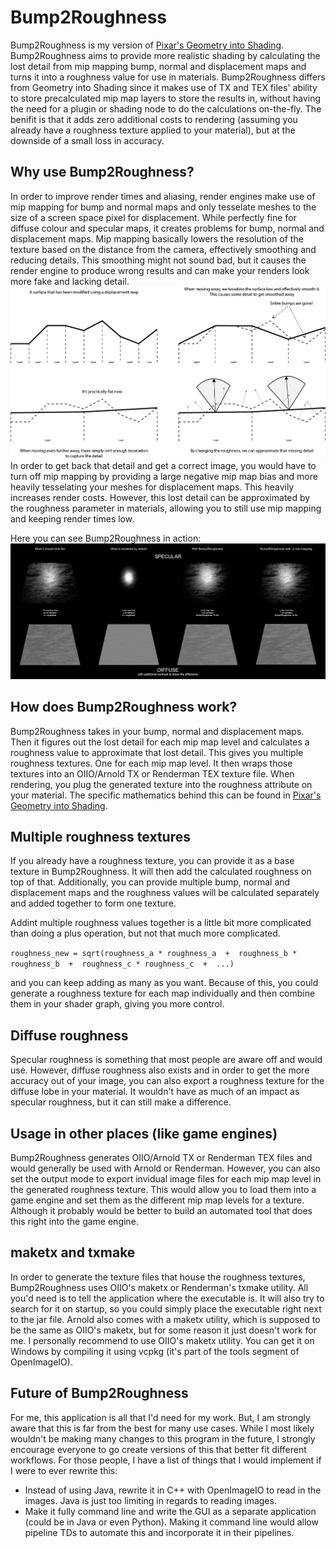 # Bump2Roughness
Bump2Roughness is my version of [Pixar's Geometry into Shading](https://graphics.pixar.com/library/BumpRoughness/). 
Bump2Roughness aims to provide more realistic shading by calculating the lost detail from mip mapping bump, normal 
and displacement maps and turns it into a roughness value for use in materials. Bump2Roughness differs from Geometry into Shading
since it makes use of TX and TEX files' ability to store precalculated mip map layers to store the results in, without having
the need for a plugin or shading node to do the calculations on-the-fly. The benifit is that it adds zero additional costs to
rendering (assuming you already have a roughness texture applied to your material), but at the downside of a small loss in accuracy.

## Why use Bump2Roughness?
In order to improve render times and aliasing, render engines make use of mip mapping for bump and normal maps and only tesselate
meshes to the size of a screen space pixel for displacement. While perfectly fine for diffuse colour and specular maps, it creates
problems for bump, normal and displacement maps. Mip mapping basically lowers the resolution of the texture based on the distance
from the camera, effectively smoothing and reducing details. This smoothing might not sound bad, but it causes the render engine
to produce wrong results and can make your renders look more fake and lacking detail. ![Implications from smoothing a displacement map](Bump2Roughness_illustration.jpg)
In order to get back that detail and get a correct image, you would have to turn off mip mapping by providing a large negative mip map bias
and more heavily tesselating your meshes for displacement maps. This heavily increases render costs. However, this lost detail can be
approximated by the roughness parameter in materials, allowing you to still use mip mapping and keeping render times low.

Here you can see Bump2Roughness in action: ![Showcase of Bump2Roughness](Bump2Roughness_test_image.png)

## How does Bump2Roughness work?
Bump2Roughness takes in your bump, normal and displacement maps. Then it figures out the lost detail for each mip map level and
calculates a roughness value to approximate that lost detail. This gives you multiple roughness textures. One for each mip map level.
It then wraps those textures into an OIIO/Arnold TX or Renderman TEX texture file. When rendering, you plug the generated texture into
the roughness attribute on your material. The specific mathematics behind this can be found in [Pixar's Geometry into Shading](https://graphics.pixar.com/library/BumpRoughness/).

## Multiple roughness textures
If you already have a roughness texture, you can provide it as a base texture in Bump2Roughness. It will then add the calculated roughness
on top of that. Additionally, you can provide multiple bump, normal and displacement maps and the roughness values will be calculated separately
and added together to form one texture.

Addint multiple roughness values together is a little bit more complicated than doing a plus operation, but not that much more complicated.

```roughness_new = sqrt(roughness_a * roughness_a  +  roughness_b * roughness_b  +  roughness_c * roughness_c  +  ...)```

and you can keep adding as many as you want. Because of this, you could generate a roughness texture for each map individually and then
combine them in your shader graph, giving you more control.

## Diffuse roughness
Specular roughness is something that most people are aware off and would use. However, diffuse roughness also exists and in order to
get the more accuracy out of your image, you can also export a roughness texture for the diffuse lobe in your material. It wouldn't
have as much of an impact as specular roughness, but it can still make a difference.

## Usage in other places (like game engines)
Bump2Roughness generates OIIO/Arnold TX or Renderman TEX files and would generally be used with Arnold or Renderman. However, you can also
set the output mode to export invidual image files for each mip map level in the generated roughness texture. This would allow you to
load them into a game engine and set them as the different mip map levels for a texture. Although it probably would be better to build
an automated tool that does this right into the game engine.

## maketx and txmake
In order to generate the texture files that house the roughness textures, Bump2Roughness uses OIIO's maketx or Renderman's txmake utility.
All you'd need is to tell the application where the executable is. It will also try to search for it on startup, so you could simply place
the executable right next to the jar file. Arnold also comes with a maketx utility, which is supposed to be the same as OIIO's maketx, but
for some reason it just doesn't work for me. I personally recommend to use OIIO's maketx utility. You can get it on Windows by compiling it
using vcpkg (it's part of the tools segment of OpenImageIO).

## Future of Bump2Roughness
For me, this application is all that I'd need for my work. But, I am strongly aware that this is far from the best for many use cases.
While I most likely wouldn't be making many changes to this program in the future, I strongly encourage everyone to go create versions of
this that better fit different workflows. For those people, I have a list of things that I would implement if I were to ever rewrite this:
* Instead of using Java, rewrite it in C++ with OpenImageIO to read in the images. Java is just too limiting in regards to reading images.
* Make it fully command line and write the GUI as a separate application (could be in Java or even Python). Making it command line would allow pipeline TDs to automate this and incorporate it in their pipelines.